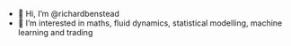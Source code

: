 - 👋 Hi, I’m @richardbenstead
- 👀 I’m interested in maths, fluid dynamics, statistical modelling, machine learning and trading

<!---
richardbenstead/richardbenstead is a ✨ special ✨ repository because its `README.md` (this file) appears on your GitHub profile.
You can click the Preview link to take a look at your changes.
--->
